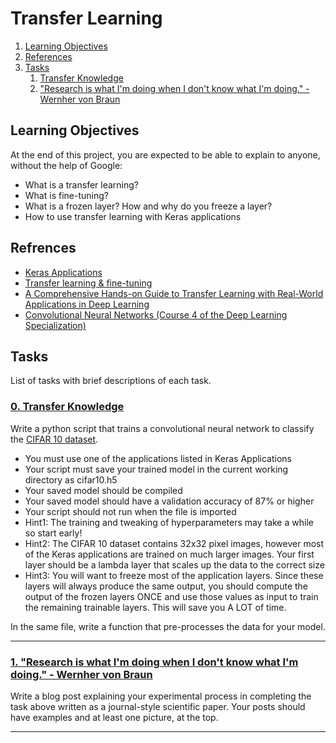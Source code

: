 # Transfer Learning

1. [Learning Objectives](#learning-objectives)
2. [References](#references)
3. [Tasks](#tasks)
	1. [Transfer Knowledge](#0-transfer-knowledge)
	2. ["Research is what I'm doing when I don't know what I'm doing." - Wernher von Braun](#1-research)

## Learning Objectives
At the end of this project, you are expected to be able to explain to anyone, without the help of Google:

* What is a transfer learning?
* What is fine-tuning?
* What is a frozen layer? How and why do you freeze a layer?
* How to use transfer learning with Keras applications

## Refrences

* [Keras Applications](https://keras.io/api/applications/ "Keras Applications")
* [Transfer learning & fine-tuning](https://keras.io/guides/transfer_learning/ "Transfer learning & fine-tuning")
* [A Comprehensive Hands-on Guide to Transfer Learning with Real-World Applications in Deep Learning](https://towardsdatascience.com/a-comprehensive-hands-on-guide-to-transfer-learning-with-real-world-applications-in-deep-learning-212bf3b2f27a "A Comprehensive Hands-on Guide to Transfer Learning with Real-World Applications in Deep Learning")
* [Convolutional Neural Networks (Course 4 of the Deep Learning Specialization)](https://www.youtube.com/playlist?list=PLkDaE6sCZn6Gl29AoE31iwdVwSG-KnDzF "Convolutional Neural Networks (Course 4 of the Deep Learning Specialization)")

## Tasks
List of tasks with brief descriptions of each task.

### [0. Transfer Knowledge](https://github.com/BenDoschGit/holbertonschool-machine_learning/blob/main/supervised_learning/g/0-transfer.py "0. Transfer Knowledge")

Write a python script that trains a convolutional neural network to classify the [CIFAR 10 dataset](https://keras.io/api/datasets/cifar10/ "CIFAR 10 dataset").

* You must use one of the applications listed in Keras Applications
* Your script must save your trained model in the current working directory as cifar10.h5
* Your saved model should be compiled
* Your saved model should have a validation accuracy of 87% or higher
* Your script should not run when the file is imported
* Hint1: The training and tweaking of hyperparameters may take a while so start early!
* Hint2: The CIFAR 10 dataset contains 32x32 pixel images, however most of the Keras applications are trained on much larger images. Your first layer should be a lambda layer that scales up the data to the correct size
* Hint3: You will want to freeze most of the application layers. Since these layers will always produce the same output, you should compute the output of the frozen layers ONCE and use those values as input to train the remaining trainable layers. This will save you A LOT of time.

In the same file, write a function that pre-processes the data for your model.

---

### [1. "Research is what I'm doing when I don't know what I'm doing." - Wernher von Braun](url.com "Research is what I'm doing when I don't know what I'm doing. - Wernher von Braun")

Write a blog post explaining your experimental process in completing the task above written as a journal-style scientific paper. Your posts should have examples and at least one picture, at the top.

---